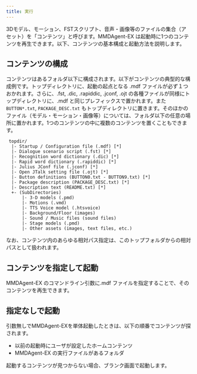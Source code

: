 ```yaml
---
title: 実行
---
```


3Dモデル、モーション、FSTスクリプト、音声・画像等のファイルの集合（アセット）を「コンテンツ」と呼びます。MMDAgent-EX は起動時に1つのコンテンツを再生できます。以下、コンテンツの基本構成と起動方法を説明します。

## コンテンツの構成

コンテンツはあるフォルダ以下に構成されます。以下がコンテンツの典型的な構成例です。トップディレクトリに、起動の起点となる .mdf ファイルが必ず１つおかれます。さらに、.fst, .dic, .rapiddic, .jconf, .ojt の各種ファイルが同様にトップディレクトリに、.mdf と同じプレフィックスで置かれます。また `BUTTON*.txt`, `PACKAGE_DESC.txt` もトップディレクトリに置きます。そのほかのファイル（モデル・モーション・画像等）については、フォルダ以下の任意の場所に置かれます。1つのコンテンツの中に複数のコンテンツを置くこともできます。

```text
 topdir/
  |- Startup / Configuration file (.mdf) [*]
  |- Dialogue scenario script (.fst) [*]
  |- Recognition word dictionary (.dic) [*]
  |- Rapid word dictionary (.rapiddic) [*]
  |- Julius JConf file (.jconf) [*]
  |- Open JTalk setting file (.ojt) [*]
  |- Button definitions (BUTTON0.txt - BUTTON9.txt) [*]
  |- Package description (PACKAGE_DESC.txt) [*]
  |- Description text (README.txt) [*]
  +- (SubDirectories)
      |- 3-D models (.pmd)
      |- Motions (.vmd)
      |- TTS Voice model (.htsvoice)
      |- Background/Floor (images)
      |- Sound / Music files (sound files)
      |- Stage models (.pmd)
      |- Other assets (images, text files, etc.)
```

なお、コンテンツ内のあらゆる相対パス指定は、このトップフォルダからの相対パスとして扱われます。

## コンテンツを指定して起動

MMDAgent-EX のコマンドライン引数に.mdf ファイルを指定することで、そのコンテンツを再生できます。

## 指定なしで起動

引数無しでMMDAgent-EXを単体起動したときは、以下の順番でコンテンツが探されます。

- 以前の起動時にユーザが設定したホームコンテンツ
- MMDAgent-EX の実行ファイルがあるフォルダ

起動するコンテンツが見つからない場合、ブランク画面で起動します。


